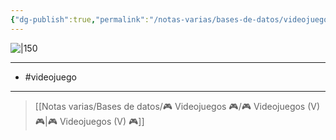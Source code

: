 ```yaml
---
{"dg-publish":true,"permalink":"/notas-varias/bases-de-datos/videojuegos/v-generator-rex-agent-of-providence1/"}
---
```



![|150](https://images.igdb.com/igdb/image/upload/t_cover_big/co6cce.jpg)

---

- #videojuego

---

> [[Notas varias/Bases de datos/🎮 Videojuegos 🎮/🎮 Videojuegos (V) 🎮\|🎮 Videojuegos (V) 🎮]]